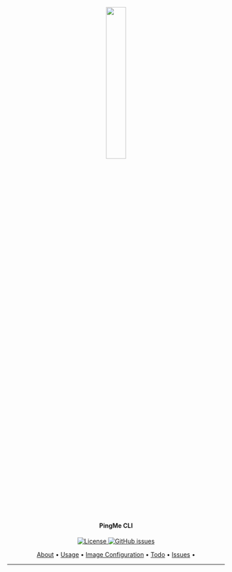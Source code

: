 <h2 align="center">
  <br>
  <p align="center"><img width=30% src="https://github.com/kha7iq/pingme/blob/master/.github/img/logo.png"></p>
</h2>

<h4 align="center">PingMe CLI</h4>

<p align="center">
    <a href="https://github.com/kha7iq/pingme/blob/master/LICENSE.md">
    <img alt="License" src="https://img.shields.io/github/license/kha7iq/pingme?style=flat-square&logo=github&logoColor=white">
    <a href="https://github.com/kha7iq/pingme/issues">
    <img alt="GitHub issues" src="https://img.shields.io/github/issues/kha7iq/pingme?style=flat-square&logo=github&logoColor=white">
</p>

<p align="center">
  <a href="#about">About</a> •
  <a href="#usage">Usage</a> •
  <a href="#configuration-variables">Image Configuration</a> •
  <a href="#todo">Todo</a> •
  <a href="#issues">Issues</a> •
</p>

---